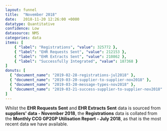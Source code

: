 ```yaml
---
layout: funnel
title:  "November 2018"
date:   2018-11-20 12:26:00 +0000
datatype: Quantitative
confidence: Low
datasource: NMS
categories: data
items: [
    { "label": "Registrations", "value": 325772 },
    { "label": "EHR Requests Sent", "value": 212153 },
    { "label": "EHR Extracts Sent", "value": 210862 },
    { "label": "Successfully Integrated", "value": 187368 }
]
donuts: [
  { "document_name": "2019-02-28-registrations-jul2018" },
  { "document_name": "2019-03-20-supplier-to-supplier-nov2018" },
  { "document_name": "2019-03-20-message-types-nov2018" },
  { "document_name": "2019-03-21-success-supplier-to-supplier-nov2018" }
] 
---
```

Whilst the **EHR Requests Sent** and **EHR Extracts Sent** data is sourced from **suppliers' data - November 2018**, the **Registrations** data is collated from the **Monthly CCG GP2GP Utilisation Report - July 2018**, as that is the most recent data we have available.
